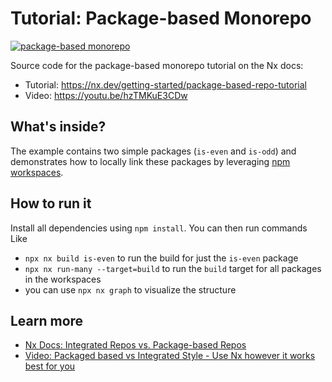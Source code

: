 # Tutorial: Package-based Monorepo

[![package-based monorepo](https://img.shields.io/static/v1?label=Nx%20setup&message=package-based%20monorepo&color=orange)](https://nx.dev/concepts/integrated-vs-package-based#package-based-repos)

Source code for the package-based monorepo tutorial on the Nx docs:

- Tutorial: https://nx.dev/getting-started/package-based-repo-tutorial
- Video: https://youtu.be/hzTMKuE3CDw

## What's inside?

The example contains two simple packages (`is-even` and `is-odd`) and demonstrates how to locally link these packages by leveraging [npm workspaces](https://docs.npmjs.com/cli/using-npm/workspaces).

## How to run it

Install all dependencies using `npm install`. You can then run commands Like

- `npx nx build is-even` to run the build for just the `is-even` package
- `npx nx run-many --target=build` to run the `build` target for all packages in the workspaces
- you can use `npx nx graph` to visualize the structure

## Learn more

- [Nx Docs: Integrated Repos vs. Package-based Repos](https://nx.dev/concepts/integrated-vs-package-based)
- [Video: Packaged based vs Integrated Style - Use Nx however it works best for you](https://youtu.be/ArmERpNvC8Y)
